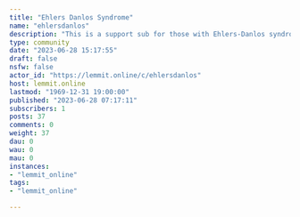 ```yaml
---
title: "Ehlers Danlos Syndrome" 
name: "ehlersdanlos"
description: "This is a support sub for those with Ehlers-Danlos syndrome (all types) and HSD—diagnosed or waiting to be diagnosed. This is a welcoming place..."
type: community
date: "2023-06-28 15:17:55"
draft: false
nsfw: false
actor_id: "https://lemmit.online/c/ehlersdanlos"
host: lemmit.online
lastmod: "1969-12-31 19:00:00"
published: "2023-06-28 07:17:11"
subscribers: 1
posts: 37
comments: 0
weight: 37
dau: 0
wau: 0
mau: 0
instances:
- "lemmit_online"
tags: 
- "lemmit_online"

---
```

